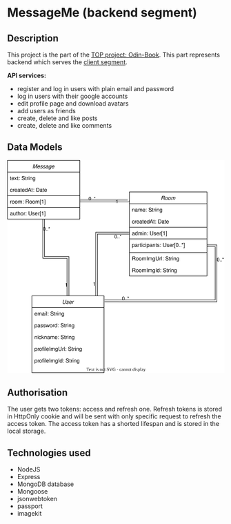 # MessageMe (backend segment)
## Description
This project is the part of the [TOP project: Odin-Book](https://www.theodinproject.com/lessons/nodejs-odin-book). This part represents backend which serves the [client segment](https://github.com/JuliaShlykova/in-tune-frontend).

**API services:**
- register and log in users with plain email and password
- log in users with their google accounts
- edit profile page and download avatars
- add users as friends
- create, delete and like posts
- create, delete and like comments
## Data Models
![Data model](data-models.svg)
## Authorisation
The user gets two tokens: access and refresh one. Refresh tokens is stored in HttpOnly cookie and will be sent with only specific request to refresh the access token. The access token has a shorted lifespan and is stored in the local storage.
## Technologies used
- NodeJS
- Express
- MongoDB database
- Mongoose
- jsonwebtoken
- passport
- imagekit